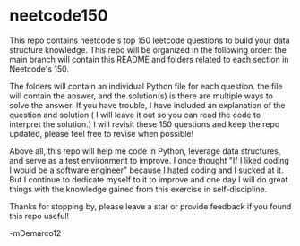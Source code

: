 # neetcode150
This repo contains neetcode's top 150 leetcode questions to build your data structure knowledge. 
This repo will be organized in the following order: the main branch will contain this README and folders related to each section in Neetcode's 150. 

The folders will contain an individual Python file for each question. the file will contain the answer, and the solution(s) is there are multiple ways to solve the answer. If you have trouble, I have included an explanation of the question and solution ( I will leave it out so you can read the code to interpret the solution.)
I will revisit these 150 questions and keep the repo updated, please feel free to revise when possible! 

Above all, this repo will help me code in Python, leverage data structures, and serve as a test environment to improve. I once thought "If I liked coding I would be a software engineer" because I hated coding and I sucked at it. But I continue to dedicate myself to it to improve and one day I will do great things with the knowledge gained from this exercise in self-discipline. 

Thanks for stopping by, please leave a star or provide feedback if you found this repo useful!

-mDemarco12
